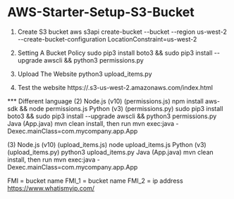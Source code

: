 # AWS-Starter-Setup-S3-Bucket

1. Create S3 bucket
aws s3api create-bucket --bucket <FMI> --region us-west-2 --create-bucket-configuration LocationConstraint=us-west-2

2. Setting A Bucket Policy
sudo pip3 install boto3 && sudo pip3 install --upgrade awscli && python3 permissions.py

3. Upload The Website
python3 upload_items.py

4. Test the website
https://<FMI>.s3-us-west-2.amazonaws.com/index.html

*** Different language
(2)
Node.js (v10)	(permissions.js)	npm install aws-sdk && node permissions.js
Python (v3)	(permissions.py)	sudo pip3 install boto3 && sudo pip3 install --upgrade awscli && python3 permissions.py
Java	(App.java)	mvn clean install, then run mvn exec:java -Dexec.mainClass=com.mycompany.app.App

(3)
Node.js (v10)	(upload_items.js)	node upload_items.js
Python (v3)	(upload_items.py)	python3 upload_items.py
Java	(App.java)	mvn clean install, then run mvn exec:java -Dexec.mainClass=com.mycompany.app.App

FMI = bucket name
FMI_1 = bucket name
FMI_2 = ip address https://www.whatismyip.com/
